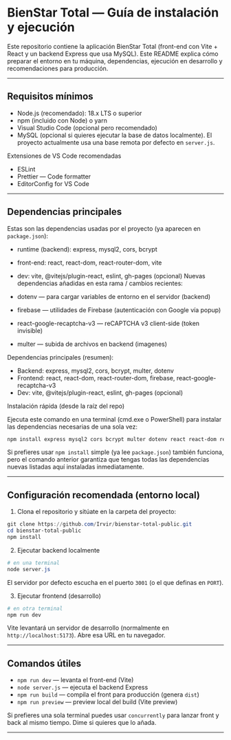 # BienStar Total — Guía de instalación y ejecución

Este repositorio contiene la aplicación BienStar Total (front-end con Vite + React y un backend Express que usa MySQL). Este README explica cómo preparar el entorno en tu máquina, dependencias, ejecución en desarrollo y recomendaciones para producción.

---

## Requisitos mínimos

- Node.js (recomendado): 18.x LTS o superior
- npm (incluido con Node) o yarn
- Visual Studio Code (opcional pero recomendado)
- MySQL (opcional si quieres ejecutar la base de datos localmente). El proyecto actualmente usa una base remota por defecto en `server.js`.

Extensiones de VS Code recomendadas

- ESLint
- Prettier — Code formatter
- EditorConfig for VS Code

---

## Dependencias principales

Estas son las dependencias usadas por el proyecto (ya aparecen en `package.json`):

- runtime (backend): express, mysql2, cors, bcrypt
- front-end: react, react-dom, react-router-dom, vite
- dev: vite, @vitejs/plugin-react, eslint, gh-pages (opcional)
Nuevas dependencias añadidas en esta rama / cambios recientes:

- dotenv — para cargar variables de entorno en el servidor (backend)
- firebase — utilidades de Firebase (autenticación con Google vía popup)
- react-google-recaptcha-v3 — reCAPTCHA v3 client-side (token invisible)
- multer — subida de archivos en backend (imagenes)

Dependencias principales (resumen):

- Backend: express, mysql2, cors, bcrypt, multer, dotenv
- Frontend: react, react-dom, react-router-dom, firebase, react-google-recaptcha-v3
- Dev: vite, @vitejs/plugin-react, eslint, gh-pages (opcional)

Instalación rápida (desde la raíz del repo)

Ejecuta este comando en una terminal (cmd.exe o PowerShell) para instalar las dependencias necesarias de una sola vez:

```powershell
npm install express mysql2 cors bcrypt multer dotenv react react-dom react-router-dom firebase react-google-recaptcha-v3 && npm install --save-dev vite @vitejs/plugin-react @eslint/js eslint eslint-plugin-react-hooks eslint-plugin-react-refresh gh-pages globals
```

Si prefieres usar `npm install` simple (ya lee `package.json`) también funciona, pero el comando anterior garantiza que tengas todas las dependencias nuevas listadas aquí instaladas inmediatamente.

---

## Configuración recomendada (entorno local)

1. Clona el repositorio y sitúate en la carpeta del proyecto:

```powershell
git clone https://github.com/Irvir/bienstar-total-public.git
cd bienstar-total-public
npm install
```



2. Ejecutar backend localmente

```powershell
# en una terminal
node server.js
```

El servidor por defecto escucha en el puerto `3001` (o el que definas en `PORT`).

3. Ejecutar frontend (desarrollo)

```powershell
# en otra terminal
npm run dev
```

Vite levantará un servidor de desarrollo (normalmente en `http://localhost:5173`). Abre esa URL en tu navegador.

---

## Comandos útiles

- `npm run dev` — levanta el front-end (Vite)
- `node server.js` — ejecuta el backend Express
- `npm run build` — compila el front para producción (genera `dist`)
- `npm run preview` — preview local del build (Vite preview)

Si prefieres una sola terminal puedes usar `concurrently` para lanzar front y back al mismo tiempo. Dime si quieres que lo añada.

---





